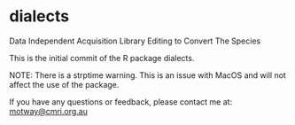 # dialects
Data Independent Acquisition Library Editing to Convert The Species

This is the initial commit of the R package dialects.

NOTE: There is a strptime warning. This is an issue with MacOS and will not affect the use of the package.

If you have any questions or feedback, please contact me at: motway@cmri.org.au
